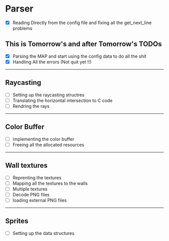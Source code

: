 # Parser

- [x] Reading Directly from the config file and fixing all the get_next_line problems

## **This is Tomorrow's and after Tomorrow's TODOs**

- [x] Parsing the MAP and start using the config data to do all the shit
- [x] Handling All the errors (Not quit yet !!)

 ---

## Raycasting

- [ ] Setting up the raycasting structres
- [ ] Translating the horizontal intersection to C code
- [ ] Rendring the rays

 ---

## Color Buffer

- [ ] implementing the color buffer
- [ ] Freeing all the allocated resources

 ---

## Wall textures

- [ ] Reprenting the textures
- [ ] Mapping all the textures to the walls
- [ ] Multiple textures
- [ ] Decode PNG files
- [ ] loading external PNG files

 ---

## Sprites

- [ ] Setting up the data structures
